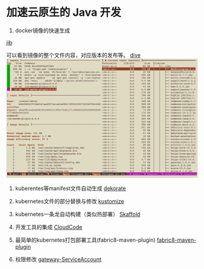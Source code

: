 # 加速云原生的 Java 开发

1. docker镜像的快速生成

[jib](./jib-docker-image-build-easy-way.md)

可以看到镜像的整个文件内容，对应版本的发布等。
[dive](./dive-docker-image.md)
![dive](./img/dive.png)

1. kuberentes等manifest文件自动生成
[dekorate](dekorate-kubernetes-yaml-auto-creation.md)

3. kubernetes文件的部分替换与修改
[kustomize](kustomize-使用模版-简化书写yaml.md)

4. kubernetes一条龙自动构建（类似热部署）
[Skaffold](Skaffold-简化本地开发kubernetes应用.md)

5. 开发工具的集成
[CloudCode](cloudCode运行Kubernetes应用.md)

6. 最简单的kubernetes打包部署工具(fabric8-maven-plugin)
[fabric8-maven-plugin](fabric8-maven-pluing-cicd-easiest-way.md)

7. 权限修改
[gateway-ServiceAccount](./网关权限修改.yml)
